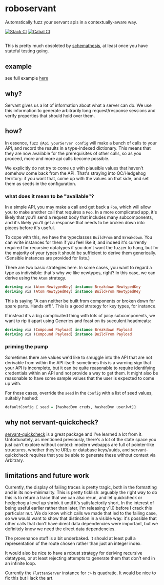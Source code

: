 # roboservant

Automatically fuzz your servant apis in a contextually-aware way.

[![Stack CI](https://github.com/mwotton/roboservant/actions/workflows/ci.yml/badge.svg)](https://github.com/mwotton/roboservant/actions/workflows/ci.yml)
[![Cabal CI](https://github.com/mwotton/roboservant/actions/workflows/cabal.yml/badge.svg)](https://github.com/mwotton/roboservant/actions/workflows/cabal.yml)

##

This is pretty much obsoleted by [schemathesis](https://schemathesis.readthedocs.io/en/stable/), at least once you 
have stateful testing going.

## example

see full example [here](EXAMPLE.md)

## why?

Servant gives us a lot of information about what a server can do. We
use this information to generate arbitrarily long request/response
sessions and verify properties that should hold over them.

## how?

In essence, ```fuzz @Api yourServer config``` will make a bunch of
calls to your API, and record the results in a type-indexed
dictionary. This means that they are now available for the
prerequisites of other calls, so as you proceed, more and more api
calls become possible.

We explicitly do not try to come up with plausible values that haven't
somehow come back from the API. That's straying into QC/Hedgehog
territory: if you want that, come up with the values on that side, and
set them as seeds in the configuration.

### what does it mean to be "available"?

In a simple API, you may make a call and get back a `Foo`, which will
allow you to make another call that requires a `Foo`. In a more
complicated app, it's likely that you'll send a request body that
includes many subcomponents, and it's likely you'll get a response
that needs to be broken down into pieces before it's useful.

To cope with this, we have the typeclasses `BuildFrom` and
`Breakdown`. You can write instances for them if you feel like it, and
indeed it's currently required for recursive datatypes if you don't
want the fuzzer to hang, but for the majority of your types it should
be sufficient to derive them generically. (Sensible instances are
provided for lists.)

There are two basic strategies here. In some cases, you want to regard
a type as indivisible: that's why we like newtypes, right? In this
case, we can derive using the `Atom` strategy.

``` haskell
deriving via (Atom NewtypedKey) instance Breakdown NewtypedKey
deriving via (Atom NewtypedKey) instance BuildFrom NewtypedKey
```

This is saying "A can neither be built from components or broken down
for spare parts. Hands off!". This is a good strategy for key types,
for instance.

If instead it's a big complicated thing with lots of juicy
subcomponents, we want to rip it apart using Generics and feast on
its succulent headmeats:

``` haskell
deriving via (Compound Payload) instance Breakdown Payload
deriving via (Compound Payload) instance BuildFrom Payload
```

### priming the pump

Sometimes there are values we'd like to smuggle into the API that are
not derivable from within the API itself: sometimes this is a warning
sign that your API is incomplete, but it can be quite reasonable to
require identifying credentials within an API and not provide a way to
get them. It might also be reasonable to have some sample values that
the user is expected to come up with.

For those cases, override the `seed` in the `Config` with a
list of seed values, suitably hashed:

``` haskell
defaultConfig { seed = [hashedDyn creds, hashedDyn userJwt]}
```

## why not servant-quickcheck?

[servant-quickcheck](https://hackage.haskell.org/package/servant-quickcheck)
is a great package and I've learned a lot from it. Unfortunately, as mentioned previously,
there's a lot of the state space you just can't explore without context: modern webapps are
full of pointer-like structures, whether they're URLs or database
keys/uuids, and servant-quickcheck requires that you be able to generate
these without context via Arbitrary.

## limitations and future work

Currently, the display of failing traces is pretty tragic, both in the
formatting and in its non-minimality. This is pretty ticklish:
arguably the right way to do this is to return a trace that we can
also rerun, and let quickcheck or hedgehog a level up shrink it until
it's satisfactorily short. In the interest of being useful earlier
rather than later, I'm releasing v1.0 before I crack this particular
nut. We do know which calls we made that led to the failing case, so
we would want to show that distinction in a visible way: it's possible
that other calls that don't have direct data dependencies were
important, but we definitely know we need the direct data dependencies.

The provenance stuff is a bit underbaked. It should at least pull a
representation of the route chosen rather than just an integer index.

It would also be nice to have a robust strategy for deriving recursive
datatypes, or at least rejecting attempts to generate them that don't
end in an infinite loop.

Currently the `FlattenServer` instance for `:>` is quadratic. It would
be nice to fix this but I lack the art.
